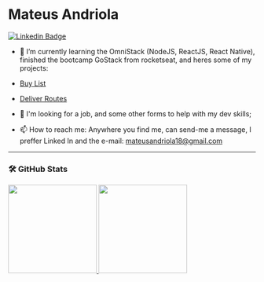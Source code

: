 # Mateus Andriola

[![Linkedin Badge](https://img.shields.io/badge/-Mateus%20Andriola-6633cc?style=flat-square&logo=Linkedin&logoColor=white&link=https://www.linkedin.com/in/mateus-andriola-0ba489139/)](https://www.linkedin.com/in/mateusandriola) 

- 🌱 I’m currently learning the OmniStack (NodeJS, ReactJS, React Native), finished the bootcamp GoStack from rocketseat, and heres some of my projects:
- [Buy List](https://github.com/Matan18/lista-de-compras-rn)
- [Deliver Routes](https://github.com/Matan18/APPEntregas)

- 👯 I'm looking for a job, and some other forms to help with my dev skills;
- 📫 How to reach me: Anywhere you find me, can send-me a message, I preffer Linked In and the e-mail: mateusandriola18@gmail.com

***
### 🛠️ GitHub Stats

<div>
  <a href="https://github.com/Matan18">
  <img height="180em" src="https://github-readme-stats-eight-theta.vercel.app/api?username=Matan18&show_icons=true&theme=tokyonight&include_all_commits=true&count_private=true"/>
  <img height="180em" src="https://github-readme-stats-eight-theta.vercel.app/api/top-langs/?username=Matan18&layout=compact&langs_count=8&theme=tokyonight"/>
<div>
